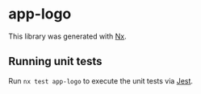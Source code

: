 # app-logo

This library was generated with [Nx](https://nx.dev).

## Running unit tests

Run `nx test app-logo` to execute the unit tests via [Jest](https://jestjs.io).
